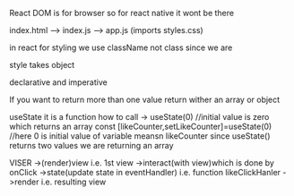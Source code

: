 React DOM is for browser
so for react native it wont be there




index.html  -->  index.js  --> app.js (imports styles.css)



in react for styling we use className not class since we are 

style takes object


declarative and imperative



If you want to return more than one value return wither an array or object

useState 
it is a function
how to call -> 
   useState(0)   //initial value is zero 
which returns an array
const [likeCounter,setLikeCounter]=useState(0)  
 //here 0 is initial value of variable meansn likeCounter
 since useState() returns two values we are returning an array




 VISER 
 ->(render)view i.e. 1st view 
 ->interact(with view)which is done by onClick 
 ->state(update state in eventHandler) i.e. function likeClickHanler
 ->render i.e. resulting view 




